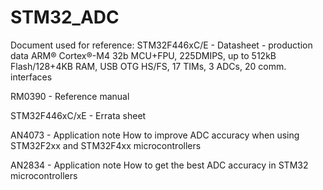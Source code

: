 # STM32_ADC

Document used for reference:
STM32F446xC/E - Datasheet - production data
    ARM® Cortex®-M4 32b MCU+FPU, 225DMIPS, up to 512kB Flash/128+4KB RAM,
    USB OTG HS/FS, 17 TIMs, 3 ADCs, 20 comm. interfaces
    

RM0390 - Reference manual

STM32F446xC/xE - Errata sheet

AN4073 - Application note
    How to improve ADC accuracy when using STM32F2xx and
    STM32F4xx microcontrollers

AN2834 - Application note
    How to get the best ADC accuracy
    in STM32 microcontrollers
